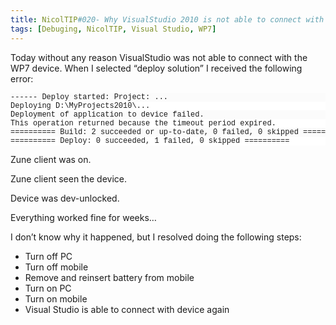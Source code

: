 ```yaml
---
title: NicolTIP#020- Why VisualStudio 2010 is not able to connect with my WP7 device? (timeout)
tags: [Debuging, NicolTIP, Visual Studio, WP7]
---
```

<p>Today without any reason VisualStudio was not able to connect with the WP7 device. When I selected “deploy solution” I received the following error:</p>  <pre><pre style="background-color: #fbfbfb; margin: 0em; width: 100%; font-family: consolas,&#39;Courier New&#39;,courier,monospace; font-size: 12px">------ Deploy started: Project: ...
</pre><pre style="background-color: #ffffff; margin: 0em; width: 100%; font-family: consolas,&#39;Courier New&#39;,courier,monospace; font-size: 12px">Deploying D:\MyProjects2010\...
</pre><pre style="background-color: #fbfbfb; margin: 0em; width: 100%; font-family: consolas,&#39;Courier New&#39;,courier,monospace; font-size: 12px">Deployment of application to device failed.
</pre><pre style="background-color: #ffffff; margin: 0em; width: 100%; font-family: consolas,&#39;Courier New&#39;,courier,monospace; font-size: 12px">This operation returned because the timeout period expired.
</pre><pre style="background-color: #fbfbfb; margin: 0em; width: 100%; font-family: consolas,&#39;Courier New&#39;,courier,monospace; font-size: 12px">========== Build: 2 succeeded or up-to-date, 0 failed, 0 skipped ==========
</pre><pre style="background-color: #ffffff; margin: 0em; width: 100%; font-family: consolas,&#39;Courier New&#39;,courier,monospace; font-size: 12px">========== Deploy: 0 succeeded, 1 failed, 0 skipped ==========
</pre><pre style="background-color: #fbfbfb; margin: 0em; width: 100%; font-family: consolas,&#39;Courier New&#39;,courier,monospace; font-size: 12px"></pre><pre style="background-color: #ffffff; margin: 0em; width: 100%; font-family: consolas,&#39;Courier New&#39;,courier,monospace; font-size: 12px"></pre></pre>

<p>Zune client was on.</p>

<p>Zune client seen the device.</p>

<p>Device was dev-unlocked.</p>

<p>Everything worked fine for weeks…</p>

<p>I don’t know why it happened, but I resolved doing the following steps:</p>

<ul>
  <li>Turn off PC </li>

  <li>Turn off mobile </li>

  <li>Remove and reinsert battery from mobile </li>

  <li>Turn on PC </li>

  <li>Turn on mobile </li>

  <li>Visual Studio is able to connect with device again </li>
</ul>

